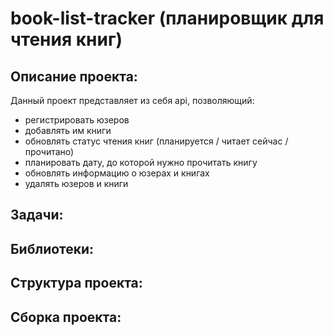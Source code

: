 # book-list-tracker (планировщик для чтения книг)

## Описание проекта:
Данный проект представляет из себя api, позволяющий:
- регистрировать юзеров
- добавлять им книги
- обновлять статус чтения книг (планируется / читает сейчас / прочитано)
- планировать дату, до которой нужно прочитать книгу
- обновлять информацию о юзерах и книгах
- удалять юзеров и книги

## Задачи:

## Библиотеки:

## Структура проекта:

## Сборка проекта: